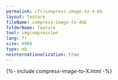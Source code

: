 ```yaml
---
permalink: /fr/compress-image-to-4-mb
layout: feature
fileName: compress-image-to-4mb
folderName: feature
tool: imgcompression
lang: fr
size: 4000
type: mb
nointernationalization: true
---
```

{%- include compress-image-to-X.html -%}       
